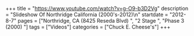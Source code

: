 +++
title = "https://www.youtube.com/watch?v=g-O9-b3D2Vg"
description = "Slideshow Of Northridge California (2000's-2012)\n"
startdate = "2012-8-7"
pages = ["Northridge, CA (8425 Reseda Blvd) ", "2 Stage ", "Phase 3 (2000) "]
tags = ["Videos"]
categories = ["Chuck E. Cheese's"]
+++
